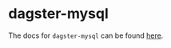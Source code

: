 # dagster-mysql

The docs for `dagster-mysql` can be found
[here](https://docs.dagster.io/api/python-api/libraries/dagster-mysql).
